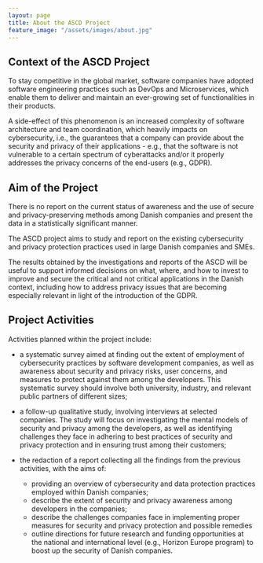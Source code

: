 ```yaml
---
layout: page
title: About the ASCD Project
feature_image: "/assets/images/about.jpg"
---
```


## Context of the ASCD Project

To stay competitive in the global market, software companies have adopted software engineering practices such as DevOps and Microservices, which enable them to deliver and maintain an ever-growing set of functionalities in their products. 

A side-effect of this phenomenon is an increased complexity of software architecture and team coordination, which heavily impacts on cybersecurity, i.e., the guarantees that a company can provide about the security and privacy of their applications - e.g., that the software is not vulnerable to a certain spectrum of cyberattacks and/or it properly addresses the privacy concerns of the end-users (e.g., GDPR).

## Aim of the Project 

There is no report on the current status of awareness and the use of secure and privacy-preserving methods among Danish companies and present the data in a statistically significant manner.

The ASCD project aims to study and report on the existing cybersecurity and privacy protection practices used in large Danish companies and SMEs. 

The results obtained by the investigations and reports of the ASCD will be useful to support informed decisions on what, where, and how to invest to improve and secure the critical and not critical applications in the Danish context, including how to address privacy issues that are becoming especially relevant in light of the introduction of the GDPR.

## Project Activities

Activities planned within the project include:

- a systematic survey aimed at finding out the extent of employment of cybersecurity practices by software development companies, as well as awareness about security and privacy risks, user concerns, and measures to protect against them among the developers. This systematic survey should involve both university, industry, and relevant public partners of different sizes;
- a follow-up qualitative study, involving interviews at selected companies. The study will focus on investigating the mental models of security and privacy among the developers, as well as identifying challenges they face in adhering to best practices of security and privacy protection and in ensuring trust among their customers;

- the redaction of a report collecting all the findings from the previous activities, with the aims of: 
   - providing an overview of cybersecurity and data protection practices employed within Danish companies;
   - describe the extent of security and privacy awareness among developers in the companies;
   - describe the challenges companies face in implementing proper measures for security and privacy protection and possible remedies
   - outline directions for future research and funding opportunities at the national and international level (e.g., Horizon Europe program) to boost up the security of Danish companies.